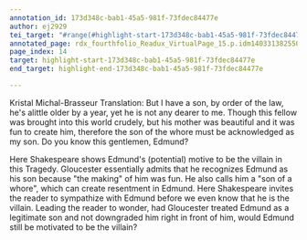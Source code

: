 ```yaml
---
annotation_id: 173d348c-bab1-45a5-981f-73fdec84477e
author: ej2929
tei_target: "#range(#highlight-start-173d348c-bab1-45a5-981f-73fdec84477e, #highlight-end-173d348c-bab1-45a5-981f-73fdec84477e)"
annotated_page: rdx_fourthfolio_Readux_VirtualPage_15.p.idm140331382550000
page_index: 14
target: highlight-start-173d348c-bab1-45a5-981f-73fdec84477e
end_target: highlight-end-173d348c-bab1-45a5-981f-73fdec84477e

---
```

Kristal Michal-Brasseur 
Translation: But I have a son, by order of the law, he's alittle older by a year, yet he is not any dearer to me. Though this fellow was brought into this world crudely, but his mother was beautiful and it was fun to create him, therefore the son of the whore must be acknowledged as my son. Do you know this gentlemen, Edmund? 

Here Shakespeare shows Edmund's (potential) motive to be the villain in this Tragedy. Gloucester essentially admits that he recognizes Edmund as his son  because "the making" of him was fun. He also calls him a "son of a whore", which can create resentment in Edmund. Here Shakespeare invites the reader to sympathize with Edmund before we even know that he is the villain. Leading the reader to wonder, had Gloucester treated Edmund as a legitimate son and not downgraded him right in front of him, would Edmund still be motivated to be the villain? 